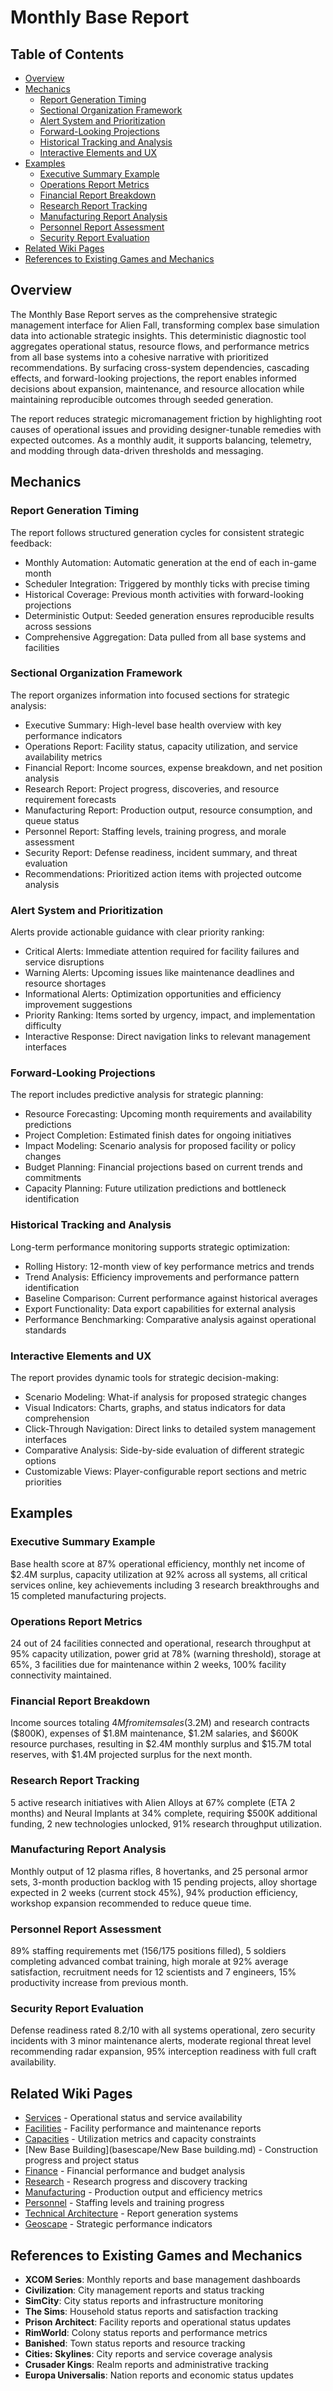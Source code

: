 # Monthly Base Report

## Table of Contents
- [Overview](#overview)
- [Mechanics](#mechanics)
  - [Report Generation Timing](#report-generation-timing)
  - [Sectional Organization Framework](#sectional-organization-framework)
  - [Alert System and Prioritization](#alert-system-and-prioritization)
  - [Forward-Looking Projections](#forward-looking-projections)
  - [Historical Tracking and Analysis](#historical-tracking-and-analysis)
  - [Interactive Elements and UX](#interactive-elements-and-ux)
- [Examples](#examples)
  - [Executive Summary Example](#executive-summary-example)
  - [Operations Report Metrics](#operations-report-metrics)
  - [Financial Report Breakdown](#financial-report-breakdown)
  - [Research Report Tracking](#research-report-tracking)
  - [Manufacturing Report Analysis](#manufacturing-report-analysis)
  - [Personnel Report Assessment](#personnel-report-assessment)
  - [Security Report Evaluation](#security-report-evaluation)
- [Related Wiki Pages](#related-wiki-pages)
- [References to Existing Games and Mechanics](#references-to-existing-games-and-mechanics)

## Overview

The Monthly Base Report serves as the comprehensive strategic management interface for Alien Fall, transforming complex base simulation data into actionable strategic insights. This deterministic diagnostic tool aggregates operational status, resource flows, and performance metrics from all base systems into a cohesive narrative with prioritized recommendations. By surfacing cross-system dependencies, cascading effects, and forward-looking projections, the report enables informed decisions about expansion, maintenance, and resource allocation while maintaining reproducible outcomes through seeded generation.

The report reduces strategic micromanagement friction by highlighting root causes of operational issues and providing designer-tunable remedies with expected outcomes. As a monthly audit, it supports balancing, telemetry, and modding through data-driven thresholds and messaging.

## Mechanics

### Report Generation Timing
The report follows structured generation cycles for consistent strategic feedback:
- Monthly Automation: Automatic generation at the end of each in-game month
- Scheduler Integration: Triggered by monthly ticks with precise timing
- Historical Coverage: Previous month activities with forward-looking projections
- Deterministic Output: Seeded generation ensures reproducible results across sessions
- Comprehensive Aggregation: Data pulled from all base systems and facilities

### Sectional Organization Framework
The report organizes information into focused sections for strategic analysis:
- Executive Summary: High-level base health overview with key performance indicators
- Operations Report: Facility status, capacity utilization, and service availability metrics
- Financial Report: Income sources, expense breakdown, and net position analysis
- Research Report: Project progress, discoveries, and resource requirement forecasts
- Manufacturing Report: Production output, resource consumption, and queue status
- Personnel Report: Staffing levels, training progress, and morale assessment
- Security Report: Defense readiness, incident summary, and threat evaluation
- Recommendations: Prioritized action items with projected outcome analysis

### Alert System and Prioritization
Alerts provide actionable guidance with clear priority ranking:
- Critical Alerts: Immediate attention required for facility failures and service disruptions
- Warning Alerts: Upcoming issues like maintenance deadlines and resource shortages
- Informational Alerts: Optimization opportunities and efficiency improvement suggestions
- Priority Ranking: Items sorted by urgency, impact, and implementation difficulty
- Interactive Response: Direct navigation links to relevant management interfaces

### Forward-Looking Projections
The report includes predictive analysis for strategic planning:
- Resource Forecasting: Upcoming month requirements and availability predictions
- Project Completion: Estimated finish dates for ongoing initiatives
- Impact Modeling: Scenario analysis for proposed facility or policy changes
- Budget Planning: Financial projections based on current trends and commitments
- Capacity Planning: Future utilization predictions and bottleneck identification

### Historical Tracking and Analysis
Long-term performance monitoring supports strategic optimization:
- Rolling History: 12-month view of key performance metrics and trends
- Trend Analysis: Efficiency improvements and performance pattern identification
- Baseline Comparison: Current performance against historical averages
- Export Functionality: Data export capabilities for external analysis
- Performance Benchmarking: Comparative analysis against operational standards

### Interactive Elements and UX
The report provides dynamic tools for strategic decision-making:
- Scenario Modeling: What-if analysis for proposed strategic changes
- Visual Indicators: Charts, graphs, and status indicators for data comprehension
- Click-Through Navigation: Direct links to detailed system management interfaces
- Comparative Analysis: Side-by-side evaluation of different strategic options
- Customizable Views: Player-configurable report sections and metric priorities

## Examples

### Executive Summary Example
Base health score at 87% operational efficiency, monthly net income of $2.4M surplus, capacity utilization at 92% across all systems, all critical services online, key achievements including 3 research breakthroughs and 15 completed manufacturing projects.

### Operations Report Metrics
24 out of 24 facilities connected and operational, research throughput at 95% capacity utilization, power grid at 78% (warning threshold), storage at 65%, 3 facilities due for maintenance within 2 weeks, 100% facility connectivity maintained.

### Financial Report Breakdown
Income sources totaling $4M from item sales ($3.2M) and research contracts ($800K), expenses of $1.8M maintenance, $1.2M salaries, and $600K resource purchases, resulting in $2.4M monthly surplus and $15.7M total reserves, with $1.4M projected surplus for the next month.

### Research Report Tracking
5 active research initiatives with Alien Alloys at 67% complete (ETA 2 months) and Neural Implants at 34% complete, requiring $500K additional funding, 2 new technologies unlocked, 91% research throughput utilization.

### Manufacturing Report Analysis
Monthly output of 12 plasma rifles, 8 hovertanks, and 25 personal armor sets, 3-month production backlog with 15 pending projects, alloy shortage expected in 2 weeks (current stock 45%), 94% production efficiency, workshop expansion recommended to reduce queue time.

### Personnel Report Assessment
89% staffing requirements met (156/175 positions filled), 5 soldiers completing advanced combat training, high morale at 92% average satisfaction, recruitment needs for 12 scientists and 7 engineers, 15% productivity increase from previous month.

### Security Report Evaluation
Defense readiness rated 8.2/10 with all systems operational, zero security incidents with 3 minor maintenance alerts, moderate regional threat level recommending radar expansion, 95% interception readiness with full craft availability.

## Related Wiki Pages

- [Services](basescape/Services.md) - Operational status and service availability
- [Facilities](basescape/Facilities.md) - Facility performance and maintenance reports
- [Capacities](basescape/Capacities.md) - Utilization metrics and capacity constraints
- [New Base Building](basescape/New Base building.md) - Construction progress and project status
- [Finance](finance/Finance.md) - Financial performance and budget analysis
- [Research](basescape/Research.md) - Research progress and discovery tracking
- [Manufacturing](economy/Manufacturing.md) - Production output and efficiency metrics
- [Personnel](basescape/Personnel.md) - Staffing levels and training progress
- [Technical Architecture](architecture.md) - Report generation systems
- [Geoscape](geoscape/Geoscape.md) - Strategic performance indicators

## References to Existing Games and Mechanics

- **XCOM Series**: Monthly reports and base management dashboards
- **Civilization**: City management reports and status tracking
- **SimCity**: City status reports and infrastructure monitoring
- **The Sims**: Household status reports and satisfaction tracking
- **Prison Architect**: Facility reports and operational status updates
- **RimWorld**: Colony status reports and performance metrics
- **Banished**: Town status reports and resource tracking
- **Cities: Skylines**: City reports and service coverage analysis
- **Crusader Kings**: Realm reports and administrative tracking
- **Europa Universalis**: Nation reports and economic status updates

